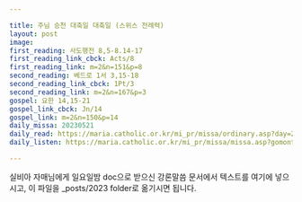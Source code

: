 ```yaml
---

title: 주님 승천 대축일 대축일 (스위스 전례력)
layout: post 
image: 
first_reading: 사도행전 8,5-8.14-17
first_reading_link_cbck: Acts/8
first_reading_link: m=2&n=151&p=8
second_reading: 베드로 1서 3,15-18
second_reading_link_cbck: 1Pt/3
second_reading_link: m=2&n=167&p=3
gospel: 요한 14,15-21
gospel_link_cbck: Jn/14
gospel_link: m=2&n=150&p=14
daily_missa: 20230521
daily_read: https://maria.catholic.or.kr/mi_pr/missa/ordinary.asp?day=20230521&missaid=13766#missa_02
daily_listen: https://maria.catholic.or.kr/mi_pr/missa/missa.asp?gomonth=2023-05-21

---
```



실비아 자매님에게 일요일밤 doc으로 받으신
강론말씀 문서에서
텍스트를 여기에 넣으시고,
이 파일을 _posts/2023 folder로 옮기시면 됩니다.
